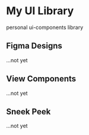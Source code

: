 # My UI Library

personal ui-components library

## Figma Designs

...not yet

## View Components

...not yet

## Sneek Peek

...not yet
